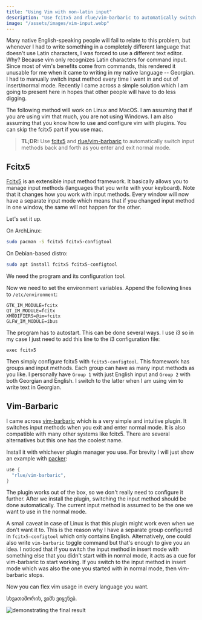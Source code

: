 ```yaml
---
title: "Using Vim with non-latin input"
description: "Use fcitx5 and rlue/vim-barbaric to automatically switch input methods back and forth as you enter and exit normal mode."
image: "/assets/images/vim-input.webp"
---
```


Many native English-speaking people will fail to relate to this problem,
but whenever I had to write something in a completely different language
that doesn't use Latin characters, I was forced to use a different text editor.
Why? Because vim only recognizes Latin characters for command input.
Since most of vim's benefits come from commands,
this rendered it unusable for me when it came to writing in my native language -- Georgian.
I had to manually switch input method every time I went in and out of insert/normal mode.
Recently I came across a simple solution which I am going to present here in hopes
that other people will have to do less digging.

The following method will work on Linux and MacOS.
I am assuming that if you are using vim that much, you are not using Windows.
I am also assuming that you know how to use and configure vim with plugins.
You can skip the fcitx5 part if you use mac.

> **TL;DR:** Use [fcitx5](https://wiki.archlinux.org/title/Fcitx5)
> and [rlue/vim-barbaric](https://github.com/rlue/vim-barbaric)
> to automatically switch input methods back and forth as you enter and exit normal mode.

## Fcitx5

[Fcitx5](https://wiki.archlinux.org/title/Fcitx5) is an extensible input method framework.
It basically allows you to manage input methods (languages that you write with your keyboard).
Note that it changes how you work with input methods.
Every window will now have a separate input mode
which means that if you changed input method in one window, the same will not happen for the other.

Let's set it up.

On ArchLinux:

```sh
sudo pacman -S fcitx5 fcitx5-configtool
```

On Debian-based distro:

```sh
sudo apt install fcitx5 fcitx5-configtool
```

We need the program and its configuration tool.

Now we need to set the environment variables.
Append the following lines to `/etc/environment`:

```
GTK_IM_MODULE=fcitx
QT_IM_MODULE=fcitx
XMODIFIERS=@im=fcitx
GLFW_IM_MODULE=ibus
```

The program has to autostart. This can be done several ways.
I use i3 so in my case I just need to add this line to the i3 configuration file:

```
exec fcitx5
```

Then simply configure fcitx5 with `fcitx5-configtool`.
This framework has groups and input methods.
Each group can have as many input methods as you like.
I personally have `Group 1` with just English input
and `Group 2` with both Georgian and English.
I switch to the latter when I am using vim to write text in Georgian.

## Vim-Barbaric

I came across [vim-barbaric](https://github.com/rlue/vim-barbaric)
which is a very simple and intuitive plugin.
It switches input methods when you exit and enter normal mode.
It is also compatible with many other systems like fcitx5.
There are several alternatives but this one has the coolest name.

Install it with whichever plugin manager you use.
For brevity I will just show an example with [packer](https://github.com/wbthomason/packer.nvim):

```lua
use {
  "rlue/vim-barbaric",
}
```

The plugin works out of the box, so we don't really need to configure it further.
After we install the plugin, switching the input method should be done automatically.
The current input method is assumed to be the one we want to use in the normal mode.

A small caveat in case of Linux is that this plugin might work even when we don't want it to.
This is the reason why I have a separate group configured in `fcitx5-configtool`
which only contains English.
Alternatively, one could also write `vim-barbaric` toggle command but that's enough to give you an idea.
I noticed that if you switch the input method in insert mode with something else that you didn't start
with in normal mode, it acts as a cue for vim-barbaric to start working.
If you switch to the input method in insert mode which was also the one you started with in normal mode,
then vim-barbaric stops.

Now you can flex vim usage in every language you want.

სხვათაშორის, ვიმს ვიყენებ.

![demonstrating the final result](https://i.imgur.com/nfZ9riD.gif)
